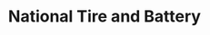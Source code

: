 ---
title: "National Tire and Battery"
url: /cypress/national-tire-and-battery/
shop: car repair
---